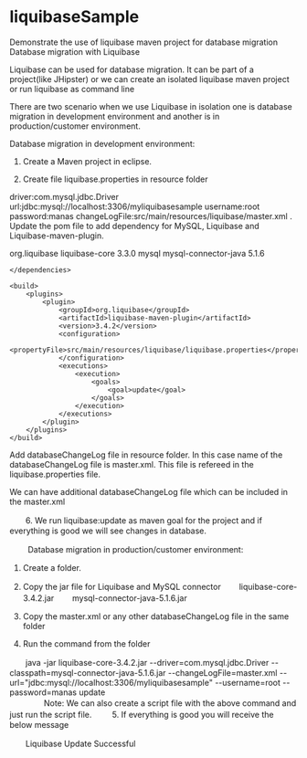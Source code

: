 # liquibaseSample
Demonstrate the use of liquibase maven project for database migration
Database migration with Liquibase

Liquibase can be used for database migration. It can be part of a project(like JHipster) or we can create an isolated liquibase maven project or run liquibase as command line

There are two scenario when we use Liquibase in isolation one is database migration in development environment and another is in production/customer environment. 

Database migration in development environment:

   1. Create a Maven project in eclipse.

   2. Create file liquibase.properties in resource folder

driver:com.mysql.jdbc.Driver
url:jdbc:mysql://localhost:3306/myliquibasesample
username:root
password:manas
changeLogFile:src/main/resources/liquibase/master.xml
  .  
Update the pom file to add dependency for MySQL, Liquibase and Liquibase-maven-plugin.

<dependencies>
		<dependency>
			<groupId>org.liquibase</groupId>
			<artifactId>liquibase-core</artifactId>
			<version>3.3.0</version>
		</dependency>
		<dependency>
			<groupId>mysql</groupId>
			<artifactId>mysql-connector-java</artifactId>
			<version>5.1.6</version>
		</dependency>

	</dependencies>

	<build>
		<plugins>
			<plugin>
				<groupId>org.liquibase</groupId>
				<artifactId>liquibase-maven-plugin</artifactId>
				<version>3.4.2</version>
				<configuration>
					<propertyFile>src/main/resources/liquibase/liquibase.properties</propertyFile>
				</configuration>
				<executions>
					<execution>
						<goals>
							<goal>update</goal>
						</goals>
					</execution>
				</executions>
			</plugin>
		</plugins>
	</build>

Add databaseChangeLog file in resource folder. In this case name of the databaseChangeLog file is master.xml. This file is refereed in the liquibase.properties file.

 We can have additional databaseChangeLog file which can be included in the master.xml 

　　6.  We run liquibase:update as maven goal for the project and if everything is good we will see changes in database.
  	
　　
Database migration in production/customer environment:
 
  1. Create a folder.

  2. Copy the jar file for Liquibase and MySQL connector
　　liquibase-core-3.4.2.jar
　　mysql-connector-java-5.1.6.jar 
　　
  3. Copy the master.xml or any other databaseChangeLog file in the same folder

  4. Run the command from the folder

　　java -jar liquibase-core-3.4.2.jar --driver=com.mysql.jdbc.Driver --classpath=mysql-connector-java-5.1.6.jar --changeLogFile=master.xml --url="jdbc:mysql://localhost:3306/myliquibasesample" --username=root --password=manas update    
　　
　　Note: We can also create a script file with the above command and just run the script file.
　　
 5. If everything is good you will receive the below message

　　Liquibase Update Successful
